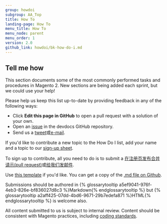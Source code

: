 ```yaml
---
group: howdoi
subgroup: AA_Top
title: How To
landing-page: How To
menu_title: How To
menu_node: parent
menu_order: 1
version: 2.0
github_link: howdoi/bk-how-do-i.md
---
```


## Tell me how

This section documents some of the most commonly performed tasks and procedures in Magento 2. New sections are being added each sprint, but we could use your help!

Please help us keep this list up-to-date by providing feedback in any of the following ways:

*	Click **Edit this page in GitHub** to open a pull request with a solution of your own.
*	Open an <a href="https://github.com/magento/devdocs/issues" target="_blank">issue</a> in the devdocs GitHub repository.
*	Send us a <a href="https://twitter.com/MagentoDevDocs" target="_blank">tweet</a>或<a href="mailto:DL-Magento-Doc-Feedback@magento.com">e-mail</a>.

If you'd like to contribute a new topic to the How Do I list, add your name and a topic to our <a href="{{ page.baseurl }}/howdoi/howdoi_contribute.html">sign-up sheet</a>.

To sign up to contribute, all you need to do is to submit a <a href="{{ page.baseurl }}/howdoi/howdoi_contribute.html">在注册页发布合并请示(pull request)</a>或<a href="mailto:DL-Magento-Doc-Feedback@magento.com">给我们发邮件</a>. 

Use <a href="{{ page.baseurl }}/howdoi/howdoi_template.html">this template</a> if you'd like. You can get a copy of the <a href="{{ site.githuburl }}howdoi/howdoi_template.md">.md file  on Github</a>.

Submissions should be authored in {% glossarytooltip a5ef9041-976f-4eb3-826e-bf836027d8c3 %}Markdown{% endglossarytooltip %} but {% glossarytooltip a2aff425-07dd-4bd6-9671-29b7edefa871 %}HTML{% endglossarytooltip %} is welcome also.

<div class="bs-callout bs-callout-info" id="info">
  <p>All content submitted to us is subject to internal review. Content should be consistent with Magento practices, including <a href="{{ page.baseurl }}/coding-standards/bk-coding-standards.html">coding standards</a>.</p>
</div>


